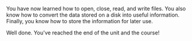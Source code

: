 You have now learned how to open, close, read, and write files. You also know how to convert the data stored on a disk into useful information. Finally, you know how to store the information for later use.

Well done. You've reached the end of the unit and the course!